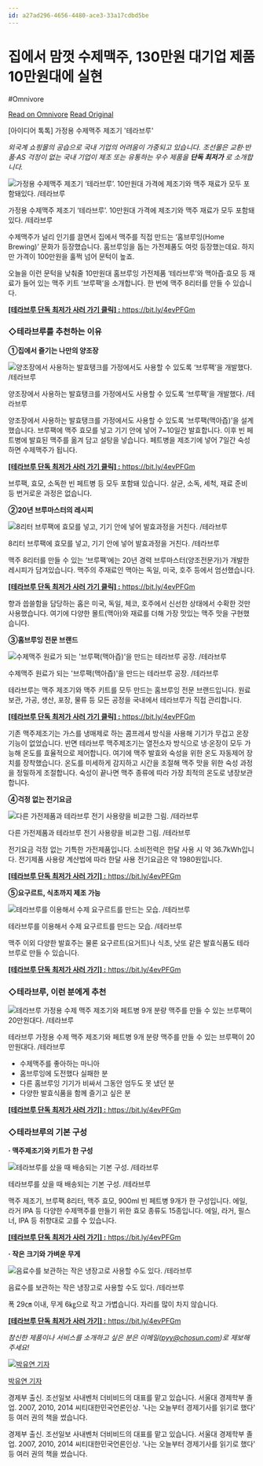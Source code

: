 ```yaml
---
id: a27ad296-4656-4480-ace3-33a17cdbd5be
---
```


# 집에서 맘껏 수제맥주, 130만원 대기업 제품 10만원대에 실현
#Omnivore
 
[Read on Omnivore](https://omnivore.app/me/https-www-chosun-com-economy-startup-story-2024-06-20-pifoj-2-e--1903d39a787)
[Read Original](https://www.chosun.com/economy/startup_story/2024/06/20/PIFOJ2E2DFFLTEPFPLYBNNYHHA/)
 
\[아이디어 톡톡\] 가정용 수제맥주 제조기 '테라브루'

_외국계 쇼핑몰의 공습으로 국내 기업의 어려움이 가중되고 있습니다. 조선몰은 교환·반품·AS 걱정이 없는 국내 기업이 제조 또는 유통하는 우수 제품을_ _**단독 최저가**_ _로 소개합니다._

![가정용 수제맥주 제조기 ‘테라브루’. 10만원대 가격에 제조기와 맥주 재료가 모두 포함돼있다. /테라브루 ](https://proxy-prod.omnivore-image-cache.app/616x409,s3iCSiJ2iLt8CZBgvs6OBWF7_cAYqAbDZshIT-tVShbc/https://images.chosun.com/resizer/rcFi1_zSKVwJ1w6mdps68yWGOak=/616x0/smart/cloudfront-ap-northeast-1.images.arcpublishing.com/chosun/GGBAANUQFVAOTDZUXQ2BXZO674.png)

가정용 수제맥주 제조기 ‘테라브루’. 10만원대 가격에 제조기와 맥주 재료가 모두 포함돼있다. /테라브루 

수제맥주가 널리 인기를 끌면서 집에서 맥주를 직접 만드는 ‘홈브루잉(Home Brewing)’ 문화가 등장했습니다. 홈브루잉을 돕는 가전제품도 여럿 등장했는데요. 하지만 가격이 100만원을 훌쩍 넘어 문턱이 높죠.

오늘을 이런 문턱을 낮춰줄 10만원대 홈브루잉 가전제품 ‘테라브루’와 맥아즙·효모 등 재료가 들어 있는 맥주 키트 ‘브루팩’을 소개합니다. 한 번에 맥주 8리터를 만들 수 있습니다.

[**\[테라브루 단독 최저가 사러 가기 클릭\] :** ](https://bit.ly/4evPFGm)<https://bit.ly/4evPFGm>

### **◇테라브루를 추천하는 이유**

**①집에서 즐기는 나만의 양조장**

![양조장에서 사용하는 발효탱크를 가정에서도 사용할 수 있도록 ‘브루팩’을 개발했다. /테라브루](https://proxy-prod.omnivore-image-cache.app/616x407,sMEpzFyu7qMbIdRvIZnv6sb1QEqOfzaSzAM96IxdjmeE/https://images.chosun.com/resizer/awIdqHtn2hzQ1Jm667oIBPyK7kY=/616x0/smart/cloudfront-ap-northeast-1.images.arcpublishing.com/chosun/FCWPYODV6JHQLFIZ5LTOCTWJRE.png)

양조장에서 사용하는 발효탱크를 가정에서도 사용할 수 있도록 ‘브루팩’을 개발했다. /테라브루

양조장에서 사용하는 발효탱크를 가정에서도 사용할 수 있도록 ‘브루팩(맥아즙)’을 설계했습니다. 브루팩에 맥주 효모를 넣고 기기 안에 넣어 7\~10일간 발효합니다. 이후 빈 페트병에 발효된 맥주를 옮겨 담고 설탕을 넣습니다. 페트병을 제조기에 넣어 7일간 숙성하면 수제맥주가 됩니다.

[**\[테라브루 단독 최저가 사러 가기 클릭\] :** ](https://bit.ly/4evPFGm)<https://bit.ly/4evPFGm>

브루팩, 효모, 소독한 빈 페트병 등 모두 포함돼 있습니다. 살균, 소독, 세척, 재료 준비 등 번거로운 과정은 없습니다.

**②20년 브루마스터의 레시피**

![8리터 브루팩에 효모를 넣고, 기기 안에 넣어 발효과정을 거친다. /테라브루](https://proxy-prod.omnivore-image-cache.app/616x409,ssS1QI4GPEA78-tGjR1cCx6Mf_MeuCcydxTl4HLjq9pk/https://images.chosun.com/resizer/cHkTyqJkwunwHuERdbsItdtlRCQ=/616x0/smart/cloudfront-ap-northeast-1.images.arcpublishing.com/chosun/GNVJD7O7YVCKJAPO7VZBG7EN5E.png)

8리터 브루팩에 효모를 넣고, 기기 안에 넣어 발효과정을 거친다. /테라브루

맥주 8리터를 만들 수 있는 ‘브루팩’에는 20년 경력 브루마스터(양조전문가)가 개발한 레시피가 담겨있습니다. 맥주의 주재료인 맥아는 독일, 미국, 호주 등에서 엄선했습니다.

[**\[테라브루 단독 최저가 사러 가기 클릭\] :** ](https://bit.ly/4evPFGm)<https://bit.ly/4evPFGm>

향과 씁쓸함을 담당하는 홉은 미국, 독일, 체코, 호주에서 신선한 상태에서 수확한 것만 사용했습니다. 여기에 다양한 몰트(맥아)와 재료를 더해 가장 맛있는 맥주 맛을 구현했습니다.

**③홈브루잉 전문 브랜드**

![수제맥주 원료가 되는 '브루팩(맥아즙)'을 만드는 테라브루 공장. /테라브루 ](https://proxy-prod.omnivore-image-cache.app/616x588,seAtbnwU6YJTVL0XmJtzk2tV4vvwY7PHTB8crXs_YgYE/https://images.chosun.com/resizer/4Ux3f_hm3w76CiAVGmrw6tkhB00=/616x0/smart/cloudfront-ap-northeast-1.images.arcpublishing.com/chosun/JEMUOQAO2ZDATKZSJVNUYJ3K3Y.png)

수제맥주 원료가 되는 '브루팩(맥아즙)'을 만드는 테라브루 공장. /테라브루 

테라브루는 맥주 제조기와 맥주 키트를 모두 만드는 홈브루잉 전문 브랜드입니다. 원료 보관, 가공, 생산, 포장, 물류 등 모든 공정을 국내에서 테라브루가 직접 관리합니다.

[**\[테라브루 단독 최저가 사러 가기 클릭\] :** ](https://bit.ly/4evPFGm)<https://bit.ly/4evPFGm>

기존 맥주제조기는 가스를 냉매제로 하는 콤프레셔 방식을 사용해 기기가 무겁고 온장 기능이 없었습니다. 반면 테라브루 맥주제조기는 열전소자 방식으로 냉·온장이 모두 가능해 온도를 효율적으로 제어합니다. 여기에 맥주 발효와 숙성을 위한 온도 자동제어 장치를 장착했습니다. 온도를 미세하게 감지하고 시간을 조절해 맥주 맛을 위한 숙성 과정을 정밀하게 조절합니다. 숙성이 끝나면 맥주 종류에 따라 가장 최적의 온도로 냉장보관 합니다.

**④걱정 없는 전기요금**

![다른 가전제품과 테라브루 전기 사용량을 비교한 그림. /테라브루](https://proxy-prod.omnivore-image-cache.app/616x504,st0C5ZGtuhHK6VRqxKdMYMWzFBEVdGsxgnnz436BDmn0/https://images.chosun.com/resizer/urhfL-8-hhOi-_aMKJOAsUwS_sU=/616x0/smart/cloudfront-ap-northeast-1.images.arcpublishing.com/chosun/X2T7JNHD4RGU3HN6SIIQ4M2QDA.png)

다른 가전제품과 테라브루 전기 사용량을 비교한 그림. /테라브루

전기요금 걱정 없는 기특한 가전제품입니다. 소비전력은 한달 사용 시 약 36.7kWh입니다. 전기제품 사용량 계산법에 따라 한달 사용 전기요금은 약 1980원입니다.

[**\[테라브루 단독 최저가 사러 가기\] :** ](https://bit.ly/4evPFGm)<https://bit.ly/4evPFGm>

**⑤요구르트, 식초까지 제조 가능**

![테라브루를 이용해서 수제 요구르트를 만드는 모습. /테라브루](https://proxy-prod.omnivore-image-cache.app/616x399,seXOj8Z6jviEE80Y49EiXbcMPWT10Ja6nCYh7fFXgfVM/https://images.chosun.com/resizer/Rpi_V1kHUY7HQf_ptHCekb5O3_c=/616x0/smart/cloudfront-ap-northeast-1.images.arcpublishing.com/chosun/NSZCCMILG5H7VPD72KGN4SSKPY.gif)

테라브루를 이용해서 수제 요구르트를 만드는 모습. /테라브루

맥주 이외 다양한 발효주는 물론 요구르트(요거트)나 식초, 낫또 같은 발효식품도 테라브루로 만들 수 있습니다.

[**\[테라브루 단독 최저가 사러 가기\] :** ](https://bit.ly/4evPFGm)<https://bit.ly/4evPFGm>

### **◇테라브루, 이런 분에게 추천**

![테라브루 가정용 수제 맥주 제조기와 페트병 9개 분량 맥주를 만들 수 있는 브루팩이 20만원대다. /테라브루](https://proxy-prod.omnivore-image-cache.app/616x398,sQXAtzKq73w7XW0HI1rwP8Ff339a6yCLq3SSiS5e5FA0/https://images.chosun.com/resizer/ErdhyYmHHLXTWf199f5l_YALd44=/616x0/smart/cloudfront-ap-northeast-1.images.arcpublishing.com/chosun/65Y43ONQH5GUHMABIBKLQJZRFE.png)

테라브루 가정용 수제 맥주 제조기와 페트병 9개 분량 맥주를 만들 수 있는 브루팩이 20만원대다. /테라브루

* 수제맥주를 좋아하는 마니아
* 홈브루잉에 도전했다 실패한 분
* 다른 홈브루잉 기기가 비싸서 그동안 엄두도 못 냈던 분
* 다양한 발효식품을 함께 즐기고 싶은 분

[**\[테라브루 단독 최저가 사러 가기\] :** ](https://bit.ly/4evPFGm)<https://bit.ly/4evPFGm>

### **◇테라브루의 기본 구성**

**· 맥주제조기와 키트가 한 구성**

![테라브루를 샀을 때 배송되는 기본 구성. /테라브루](https://proxy-prod.omnivore-image-cache.app/616x415,sLASbndYIyd5CdE_rNPArxX3ZH6jgpRPpI2nXmXlXywA/https://images.chosun.com/resizer/4dB_D7LvJYKoSL-qe5sKrAk9Wuw=/616x0/smart/cloudfront-ap-northeast-1.images.arcpublishing.com/chosun/TKNJGCECJZESROCNLAAQKU5QJA.png)

테라브루를 샀을 때 배송되는 기본 구성. /테라브루

맥주 제조기, 브루팩 8리터, 맥주 효모, 900ml 빈 페트병 9개가 한 구성입니다. 에일, 라거 IPA 등 다양한 수제맥주를 만들기 위한 효모 종류도 15종입니다. 에일, 라거, 필스너, IPA 등 취향대로 고를 수 있습니다.

[**\[테라브루 단독 최저가 사러 가기\] :** ](https://bit.ly/4evPFGm)<https://bit.ly/4evPFGm>

**· 작은 크기와 가벼운 무게**

![음료수를 보관하는 작은 냉장고로 사용할 수도 있다. /테라브루](https://proxy-prod.omnivore-image-cache.app/616x360,sys5zb9P92-uZpK9l_LjxGEOhuTjdNU9get_m5V0L7bk/https://images.chosun.com/resizer/9LrOefliM5j8RO-iALdpTHSOL5Y=/616x0/smart/cloudfront-ap-northeast-1.images.arcpublishing.com/chosun/O44ZTLEQXBHJXM37L62KT6FRQU.png)

음료수를 보관하는 작은 냉장고로 사용할 수도 있다. /테라브루

폭 29㎝ 이내, 무게 6㎏으로 작고 가볍습니다. 자리를 많이 차지 않습니다.

[**\[테라브루 단독 최저가 사러 가기\] :** ](https://bit.ly/4evPFGm)<https://bit.ly/4evPFGm>

_참신한 제품이나 서비스를 소개하고 싶은 분은 이메일(_[_pyy@chosun.com_](mailto:pyy@chosun.com)_)로 제보해 주세요!_

[![박유연 기자](https://proxy-prod.omnivore-image-cache.app/108x108,sTKqxENfpa3nXM_CSmRy7mJZu6h9MT5HJ_IvE_DTDQoM/https://images.chosun.com/resizer/455Rf_ersi3trqOiLC5epcrcO0k=/108x108/smart/s3.amazonaws.com/arc-authors/chosun/affb86d2-585b-4a00-af8d-86fe07633069.png)](https://www.chosun.com/people/park-yuyeon/)

[박유연 기자 ](https://www.chosun.com/people/park-yuyeon/)

경제부 출신. 조선일보 사내벤처 더비비드의 대표를 맡고 있습니다. 서울대 경제학부 졸업. 2007, 2010, 2014 씨티대한민국언론인상. '나는 오늘부터 경제기사를 읽기로 했다' 등 여러 권의 책을 썼습니다.

경제부 출신. 조선일보 사내벤처 더비비드의 대표를 맡고 있습니다. 서울대 경제학부 졸업. 2007, 2010, 2014 씨티대한민국언론인상. '나는 오늘부터 경제기사를 읽기로 했다' 등 여러 권의 책을 썼습니다.